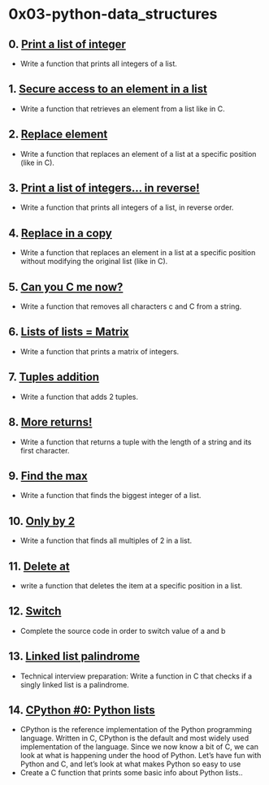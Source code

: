 # 0x03-python-data_structures

## 0. [Print a list of integer](./0-print_list_integer.py)
- Write a function that prints all integers of a list.

## 1. [Secure access to an element in a list](./1-element_at.py)
- Write a function that retrieves an element from a list like in C.

## 2. [Replace element](./2-replace_in_list.py)
- Write a function that replaces an element of a list at a specific position (like in C).

## 3. [Print a list of integers... in reverse!](./3-print_reversed_list_integer.py)
- Write a function that prints all integers of a list, in reverse order.

## 4. [Replace in a copy](./4-new_in_list.py)
- Write a function that replaces an element in a list at a specific position without modifying the original list (like in C).

## 5. [Can you C me now?](./5-no_c.py)
- Write a function that removes all characters c and C from a string.

## 6. [Lists of lists = Matrix](./6-print_matrix_integer.py)
- Write a function that prints a matrix of integers.

## 7. [Tuples addition](./7-add_tuple.py)
- Write a function that adds 2 tuples.

## 8. [More returns!](./8-multiple_returns.py)
- Write a function that returns a tuple with the length of a string and its first character.

## 9. [Find the max](./9-max_integer.py)
- Write a function that finds the biggest integer of a list.

## 10. [Only by 2](./10-divisible_by_2.py)
- Write a function that finds all multiples of 2 in a list.

## 11. [Delete at](./11-delete_at.py)
- write a function that deletes the item at a specific position in a list.

## 12. [Switch](./12-switch.py)
- Complete the source code in order to switch value of a and b

## 13. [Linked list palindrome](./13-is_palindrome.c)
- Technical interview preparation: Write a function in C that checks if a singly linked list is a palindrome.

## 14. [CPython #0: Python lists](./100-print_python_list_info.c)
- CPython is the reference implementation of the Python programming language. Written in C, CPython is the default and most widely used implementation of the language. Since we now know a bit of C, we can look at what is happening under the hood of Python. Let’s have fun with Python and C, and let’s look at what makes Python so easy to use
- Create a C function that prints some basic info about Python lists..
